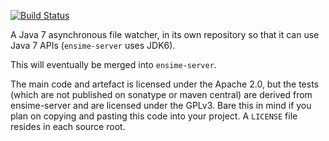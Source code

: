 [![Build Status](http://fommil.com/api/badges/ensime/java7-file-watcher/status.svg)](http://fommil.com/ensime/java7-file-watcher)

A Java 7 asynchronous file watcher, in its own repository so that it can use Java 7 APIs (`ensime-server` uses JDK6).

This will eventually be merged into `ensime-server`.

The main code and artefact is licensed under the Apache 2.0, but the tests (which are not published on sonatype or maven central) are derived from ensime-server and are licensed under the GPLv3. Bare this in mind if you plan on copying and pasting this code into your project. A `LICENSE` file resides in each source root.
